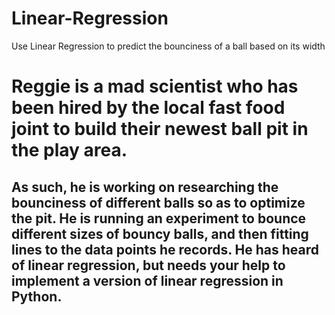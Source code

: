 # Linear-Regression
Use Linear Regression to predict the bounciness of a ball based on its width

# Reggie is a mad scientist who has been hired by the local fast food joint to build their newest ball pit in the play area. 

## As such, he is working on researching the bounciness of different balls so as to optimize the pit. He is running an experiment to bounce different sizes of bouncy balls, and then fitting lines to the data points he records. He has heard of linear regression, but needs your help to implement a version of linear regression in Python.
